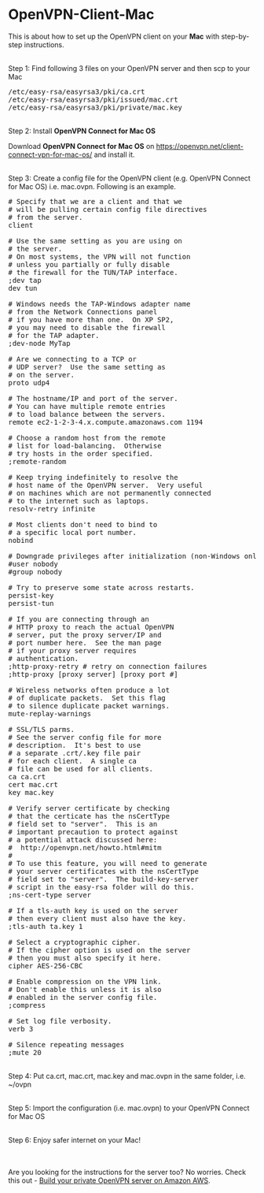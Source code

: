 # OpenVPN-Client-Mac

<p>This is about how to set up the OpenVPN client on your <b>Mac</b> with step-by-step instructions.</p>

<p><br>Step 1: Find following 3 files on your OpenVPN server and then scp to your Mac</p>

<pre>
/etc/easy-rsa/easyrsa3/pki/ca.crt
/etc/easy-rsa/easyrsa3/pki/issued/mac.crt
/etc/easy-rsa/easyrsa3/pki/private/mac.key
</pre>

<p><br>Step 2: Install <b>OpenVPN Connect for Mac OS</b></p>

<p>Download <b>OpenVPN Connect for Mac OS</b> on <a href="https://openvpn.net/client-connect-vpn-for-mac-os/" target="_blank">https://openvpn.net/client-connect-vpn-for-mac-os/</a> and install it.</p>

<p><br>Step 3: Create a config file for the OpenVPN client (e.g. OpenVPN Connect for Mac OS) i.e. mac.ovpn. Following is an example.</p>

<pre>
# Specify that we are a client and that we
# will be pulling certain config file directives
# from the server.
client

# Use the same setting as you are using on
# the server.
# On most systems, the VPN will not function
# unless you partially or fully disable
# the firewall for the TUN/TAP interface.
;dev tap
dev tun

# Windows needs the TAP-Windows adapter name
# from the Network Connections panel
# if you have more than one.  On XP SP2,
# you may need to disable the firewall
# for the TAP adapter.
;dev-node MyTap

# Are we connecting to a TCP or
# UDP server?  Use the same setting as
# on the server.
proto udp4

# The hostname/IP and port of the server.
# You can have multiple remote entries
# to load balance between the servers.
remote ec2-1-2-3-4.x.compute.amazonaws.com 1194

# Choose a random host from the remote
# list for load-balancing.  Otherwise
# try hosts in the order specified.
;remote-random

# Keep trying indefinitely to resolve the
# host name of the OpenVPN server.  Very useful
# on machines which are not permanently connected
# to the internet such as laptops.
resolv-retry infinite

# Most clients don't need to bind to
# a specific local port number.
nobind

# Downgrade privileges after initialization (non-Windows only)
#user nobody
#group nobody

# Try to preserve some state across restarts.
persist-key
persist-tun

# If you are connecting through an
# HTTP proxy to reach the actual OpenVPN
# server, put the proxy server/IP and
# port number here.  See the man page
# if your proxy server requires
# authentication.
;http-proxy-retry # retry on connection failures
;http-proxy [proxy server] [proxy port #]

# Wireless networks often produce a lot
# of duplicate packets.  Set this flag
# to silence duplicate packet warnings.
mute-replay-warnings

# SSL/TLS parms.
# See the server config file for more
# description.  It's best to use
# a separate .crt/.key file pair
# for each client.  A single ca
# file can be used for all clients.
ca ca.crt
cert mac.crt
key mac.key

# Verify server certificate by checking
# that the certicate has the nsCertType
# field set to "server".  This is an
# important precaution to protect against
# a potential attack discussed here:
#  http://openvpn.net/howto.html#mitm
#
# To use this feature, you will need to generate
# your server certificates with the nsCertType
# field set to "server".  The build-key-server
# script in the easy-rsa folder will do this.
;ns-cert-type server

# If a tls-auth key is used on the server
# then every client must also have the key.
;tls-auth ta.key 1

# Select a cryptographic cipher.
# If the cipher option is used on the server
# then you must also specify it here.
cipher AES-256-CBC

# Enable compression on the VPN link.
# Don't enable this unless it is also
# enabled in the server config file.
;compress

# Set log file verbosity.
verb 3

# Silence repeating messages
;mute 20
</pre>

<p><br>Step 4: Put ca.crt, mac.crt, mac.key and mac.ovpn in the same folder, i.e. ~/ovpn</p>

<p><br>Step 5: Import the configuration (i.e. mac.ovpn) to your OpenVPN Connect for Mac OS</p>

<p><br>Step 6: Enjoy safer internet on your Mac!</p>

<p><br><br>Are you looking for the instructions for the server too? No worries. Check this out - <a href="https://github.com/fredmeng/OpenVPN-Server" target="_blank">Build your private OpenVPN server on Amazon AWS</a>. </p>

